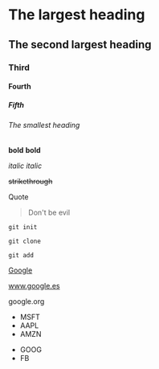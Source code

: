 # The largest heading
## The second largest heading
### Third
#### Fourth
##### Fifth
###### The smallest heading

**bold**
__bold__

*italic*
_italic_

~~strikethrough~~

Quote
> Don't be evil

```
git init
```

``
git clone
``

``
git add
``

[Google](https://www.google.com/)

www.google.es

google.org

- MSFT
- AAPL
- AMZN

* GOOG
* FB
